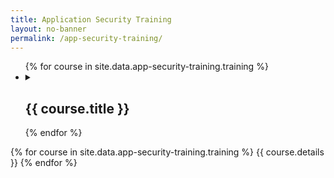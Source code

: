 ```yaml
---
title: Application Security Training
layout: no-banner
permalink: /app-security-training/
---
```


<ul class="list-unstyled">
{% for course in site.data.app-security-training.training %}
  <li>
  <details>
    <summary>
      <h2 class="h3" id="{{ course.title | slugify }}">{{ course.title }}</h2>
    </summary>
	<div>
		{{ course.details }}
	</div>
  </details>
  </li>
{% endfor %}
</ul>
<p>
{% for course in site.data.app-security-training.training %}
	{{ course.details }}
{% endfor %}
</p>